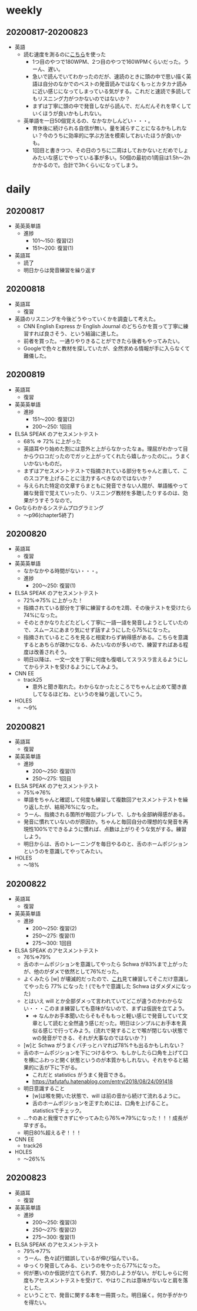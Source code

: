 # weekly
## 20200817-20200823
* 英語
  * 読む速度を測るのに[こちら](https://college.cengage.com/collegesurvival/watkins/learning_companion/1e/students/timed_reading.html)を使った
    * 1つ目のやつで180WPM、2つ目のやつで160WPMくらいだった。うーん、遅い。
    * 急いで読んでいてわかったのだが、速読のときに頭の中で思い描く英語は自分のなかでのベストの発音読みではなくもっとカタカナ読みに近い感じになってしまっている気がする。これだと速読で多読してもリスニング力がつかないのではないか？
    * まずは丁寧に頭の中で発音しながら読んで、だんだんそれを早くしていくほうが良いかもしれない。
  * 英単語を一日50個覚えるの、なかなかしんどい・・・。
    * 育休後に続けられる自信が無い。量を減らすことになるかもしれない？今のうちに効率的に学ぶ方法を模索しておいたほうが良いかも。
    * 1回目と書きつつ、その日のうちに二周はしておかないとだめでしょみたいな感じでやっている事が多い。50個の最初の1周目は1.5h〜2hかかるので。合計で3hくらいになってしまう。

# daily
## 20200817
* 英英英単語
  * 進捗
    * 101〜150: 復習(2)
    * 151〜200: 復習(1)
* 英語耳
  * 読了
  * 明日からは発音練習を繰り返す

## 20200818
* 英語耳
  * 復習
* 英語のリスニングを今後どうやっていくかを調査して考えた。
  * CNN English Express か English Journal のどちらかを買って丁寧に練習すれば良さそう、という結論に達した。
  * 前者を買った。一通りやりきることができたら後者もやってみたい。
  * Googleで色々と教材を探していたが、全然求める情報が手に入らなくて難儀した。

## 20200819
* 英語耳
  * 復習
* 英英英単語
  * 進捗
    * 151〜200: 復習(2)
    * 200〜250: 1回目
* ELSA SPEAK のアセスメントテスト
  * 68% => 72% に上がった
  * 英語耳やり始めた割には意外と上がらなかったなぁ。理屈がわかって目からウロコだったのでガッと上がってくれたら嬉しかったのに。。うまくいかないものだ。
  * まずはアセスメントテストで指摘されている部分をちゃんと直して、このスコアを上げることに注力するべきなのではないか？
  * 与えられた特定の文章すらまともに発音できない人間が、単語帳やって雑な発音で覚えていったり、リスニング教材を多聴したりするのは、効果がうすそうなので。
* Goならわかるシステムプログラミング
  * 〜p96(chapter5終了)


## 20200820
* 英語耳
  * 復習
* 英英英単語
  * なかなかやる時間がない・・・。
  * 進捗
    * 200〜250: 復習(1)
* ELSA SPEAK のアセスメントテスト
  * 72%=>75% に上がった！
  * 指摘されている部分を丁寧に練習するのを2周、その後テストを受けたら74%になった。
  * そのときかなりたどたどしく丁寧に一語一語を発音しようとしていたので、スムースにあまり気にせず話すようにしたら75%になった。
  * 指摘されているところを見ると相変わらず納得感がある。こちらを意識するとあちらが疎かになる、みたいなのが多いので、練習すればある程度は改善されそう。
  * 明日以降は、一文一文を丁寧に何度も復唱してスラスラ言えるようにしてからテストを受けるようにしてみよう。
* CNN EE
  * track25
    * 意外と聞き取れた。わからなかったところでちゃんと止めて聞き直してなるほどね、というのを繰り返していこう。
* HOLES
  * 〜9%


## 20200821
* 英語耳
  * 復習
* 英英英単語
  * 進捗
    * 200〜250: 復習(1)
    * 250〜275: 1回目
* ELSA SPEAK のアセスメントテスト
  * 75%=>76%
  * 単語をちゃんと確認して何度も練習して複数回アセスメントテストを繰り返したが、結局76%になった。
  * うーん、指摘される箇所が毎回ブレブレで、しかも全部納得感がある。
  * 発音に慣れていないのが原因か。ちゃんと毎回自分の理想的な発音を再現性100%でできるように慣れば、点数は上がりそうな気がする。練習しよう。
  * 明日からは、舌のトレーニングを毎日やるのと、舌のホームポジションというのを意識してやってみたい。
* HOLES
  * 〜18%

## 20200822
* 英語耳
  * 復習
* 英英英単語
  * 進捗
    * 200〜250: 復習(2)
    * 250〜275: 復習(1)
    * 275〜300: 1回目
* ELSA SPEAK のアセスメントテスト
  * 76%=>79%
  * 舌のホームポジションを意識してやったら Schwa が83%まで上がったが、他のがダメで依然として76%だった。
  * よくみたら [w] が壊滅的だったので、[これ](https://www.youtube.com/watch?v=fkiZVNDHCjA)見て練習してそこだけ意識してやったら 77% になった！(でも↑で意識した Schwa はダメダメになった)
  * とはいえ will とか全部ダメって言われていてどこが違うのかわからない・・・このまま練習しても意味がないので、まずは仮説を立てよう。
    * => なんかお手本聞いたらそもそももっと軽い感じで発音していて文章として読むと全然違う感じだった。明日はシンプルにお手本を真似る感じで行ってみよう。(流れで発することで喉が閉じない状態でwの発音ができる、それが大事なのではないか？)
  * [w]と Schwa がうまくバチっとハマれば78%↑も出るかもしれない？
  * 舌のホームポジションを下につけるやつ、もしかしたら口角を上げて口を横にふわっと開く状態というのが本質かもしれない。それをやると結果的に舌が下に下がる。
    * これだと statistics がうまく発音できる。
    * https://tafutafu.hatenablog.com/entry/2018/08/24/091418
  * 明日意識すること
    * [w]は喉を開いた状態で、will は前の音から続けて流れるように。
    * 舌のホームポジションを正すためには、口角を上げること。statisticsでチェック。
  * ...↑のあと我慢できずにやってみたら76%=>79%になった！！！成長が早すぎる。
  * 明日80%超えるぞ！！！
* CNN EE
  * track26
* HOLES
  * 〜26%%

## 20200823
* 英語耳
  * 復習
* 英英英単語
  * 進捗
    * 200〜250: 復習(3)
    * 250〜275: 復習(2)
    * 275〜300: 復習(1)
* ELSA SPEAK のアセスメントテスト
  * 79%=>77%
  * うーん、色々試行錯誤しているが伸び悩んでいる。
  * ゆっくり発音してみる、というのをやったら77%になった。
  * 何が悪いのか仮説が立てられず、努力のしようがない。がむしゃらに何度もアセスメントテストを受けて、やはりこれは意味がないなと肩を落とした。
  * ということで、発音に関する本を一冊買った。明日届く。何か手がかりを得たい。
